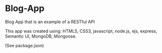 # Blog-App
Blog App that is an example of a RESTful API 

This app was created using: HTML5, CSS3, javascript, node.js, ejs, express, Semantic UI, MongoDB, Mongoose.

(See package.json)

